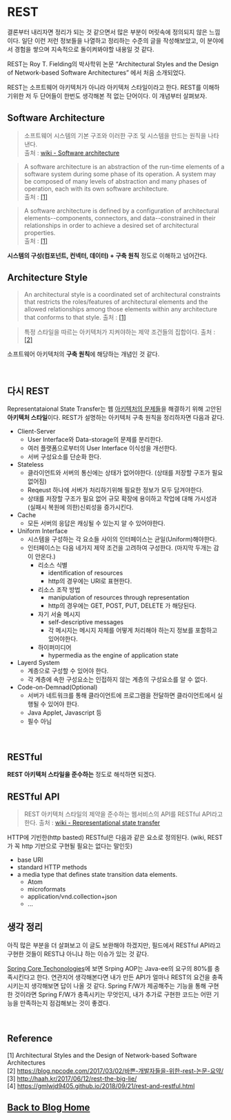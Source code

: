 # REST
결론부터 내리자면 정리가 되는 것 같으면서 많은 부분이 머릿속에 정의되지 않은 느낌이다. 일단 이런 저런 정보들을 나열하고 정리하는 수준의 글을 작성해보았고, 이 분야에서 경험을 쌓으며 지속적으로 돌이켜봐야할 내용일 것 같다.

REST는 Roy T. Fielding의 박사학위 논문 “Architectural Styles and the Design of Network-based Software Architectures” 에서 처음 소개되었다. 

REST는 소프트웨어 아키텍처가 아니라 아키텍처 스타일이라고 한다. REST를 이해하기위한 저 두 단어들이 한번도 생각해본 적 없는 단어이다. 이 개념부터 살펴보자.

## Software Architecture
> 소프트웨어 시스템의 기본 구조와 이러한 구조 및 시스템을 만드는 원칙을 나타낸다. <br/>
> 출처 : [wiki - Software architecture](https://en.wikipedia.org/wiki/Software_architecture)

> A software architecture is an abstraction of the run-time elements of a software system during some phase of its operation. A system may be composed of many levels of abstraction and many phases of operation, each with its own software architecture. <br/>
> 출처 : [[1]](https://www.ics.uci.edu/~fielding/pubs/dissertation/top.htm)

> A software architecture is defined by a configuration of architectural elements--components, connectors, and data--constrained in their relationships in order to achieve a desired set of architectural properties. <br/>
> 출처 : [[1]](https://www.ics.uci.edu/~fielding/pubs/dissertation/top.htm)

**시스템의 구성(컴포넌트, 컨넥터, 데이터) + 구축 원칙** 정도로 이해하고 넘어간다.

## Architecture Style
> An architectural style is a coordinated set of architectural constraints that restricts the roles/features of architectural elements and the allowed relationships among those elements within any architecture that conforms to that style.
> 출처 : [[1]](https://www.ics.uci.edu/~fielding/pubs/dissertation/top.htm)

> 특정 스타일을 따르는 아키텍처가 지켜야하는 제약 조건들의 집합이다.
> 출처 : [[2]](https://blog.npcode.com/2017/03/02/바쁜-개발자들을-위한-rest-논문-요약/)

소프트웨어 아키텍처의 **구축 원칙**에 해당하는 개념인 것 같다.

<br/>

## 다시 REST
Representataional State Transfer는 웹 [아키텍처의 문제들](https://www.ics.uci.edu/~fielding/pubs/dissertation/web_arch_domain.htm)을 해결하기 위해 고안된 **아키텍처 스타일**이다. REST가 설명하는 아키텍처 구축 원칙을 정리하자면 다음과 같다. 

- Client-Server
  - User Interface와 Data-storage의 문제를 분리한다.
  - 여러 플랫폼으로부터의  User Interface 이식성을 개선한다.
  - 서버 구성요소를 단순화 한다. 
- Stateless
  - 클라이언트와 서버의 통신에는 상태가 없어야한다. (상태를 저장할 구조가 필요 없어짐)
  - Reqeust 하나에 서버가 처리하기위해 필요한 정보가 모두 담겨야한다.
  - 상태를 저장할 구조가 필요 없어 규모 확장에 용이하고 작업에 대해 가시성과 (실패시 복원에 의한)신뢰성을 증가시킨다.
- Cache
  - 모든 서버의 응답은 캐싱될 수 있는지 알 수 있어야한다.
- Uniform Interface
  - 시스템을 구성하는 각 요소들 사이의 인터페이스는 균일(Uniform)해야한다.
  - 인터페이스는 다음 네가지 제약 조건을 고려하여 구성한다. (마지막 두개는 감이 안온다.)
    - 리소스 식별
      - identification of resources
      - http의 경우에는 URI로 표현한다.
    - 리소스 조작 방법
      - manipulation of resources through representation
      - http의 경우에는 GET, POST, PUT, DELETE 가 해당된다.
    - 자기 서술 메시지
      - self-descriptive messages
      - 각 메시지는 메시지 자체를 어떻게 처리해야 하는지 정보를 포함하고 있어야한다.
    - 하이퍼미디어
      - hypermedia as the engine of application state  
- Layerd System
  - 계층으로 구성할 수 있어야 한다. 
  - 각 계층에 속한 구성요소는 인접하지 않는 계층의 구성요소를 알 수 없다.
- Code-on-Demnad(Optional)
  - 서버가 네트워크를 통해 클라이언트에 프로그램을 전달하면 클라이언트에서 실행될 수 있어야 한다.
  - Java Applet, Javascript 등
  - 필수 아님

<br/>

## RESTful
**REST 아키텍처 스타일을 준수하는** 정도로 해석하면 되겠다.

## RESTful API

> REST 아키텍처 스타일의 제약을 준수하는 웹서비스의 API를 RESTful API라고 한다.
> 출처 : [wiki - Representational state transfer](https://en.wikipedia.org/wiki/Representational_state_transfer)

HTTP에 기빈한(http basted) RESTful은 다음과 같은 요소로 정의된다. (wiki, REST가 꼭 http 기반으로 구현될 필요는 없다는 말인듯)

- base URI
- standard HTTP methods
- a media type that defines state transition data elements.
  - Atom
  - microformats
  - application/vnd.collection+json
  - ...

## 생각 정리
아직 많은 부분을 더 살펴보고 이 글도 보완해야 하겠지만, 필드에서 RESTful API라고 구현한 것들이 REST냐 아니냐 하는 이슈가 있는 것 같다. 

[Spring Core Techonologies](https://docs.spring.io/spring-framework/docs/current/spring-framework-reference/core.html#spring-core)에 보면 Srping AOP는 Java-ee의 요구의 80%를 충족시킨다고 한다. 연관지어 생각해본다면 내가 만든 API가 얼마나 REST의 요건을 충족시키는지 생각해보면 답이 나올 것 같다. Spring F/W가 제공해주는 기능을 통해 구현한 것이라면 Spring F/W가 충족시키는 무엇인지, 내가 추가로 구현한 코드는 어떤 기능을 만족하는지 점검해보는 것이 좋겠다.

<br/>

## Reference
[1] Architectural Styles and the Design of Network-based Software Architectures  
[2] https://blog.npcode.com/2017/03/02/바쁜-개발자들을-위한-rest-논문-요약/  
[3] http://haah.kr/2017/06/12/rest-the-big-lie/  
[4] https://gmlwjd9405.github.io/2018/09/21/rest-and-restful.html


## [**Back to Blog Home**](../README.md)
